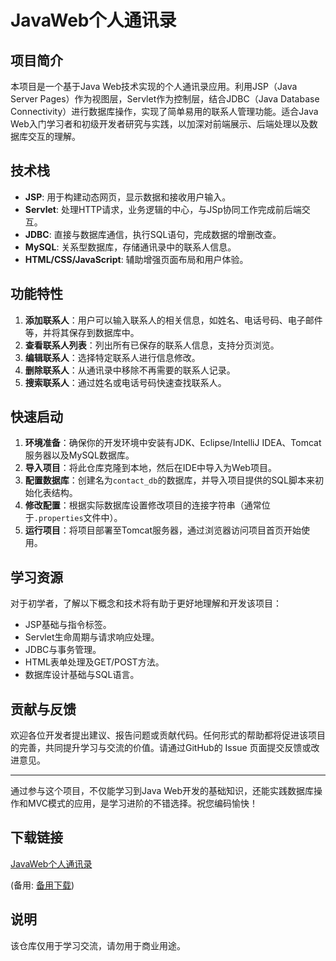 # JavaWeb个人通讯录

## 项目简介

本项目是一个基于Java Web技术实现的个人通讯录应用。利用JSP（Java Server Pages）作为视图层，Servlet作为控制层，结合JDBC（Java Database Connectivity）进行数据库操作，实现了简单易用的联系人管理功能。适合Java Web入门学习者和初级开发者研究与实践，以加深对前端展示、后端处理以及数据库交互的理解。

## 技术栈

- **JSP**: 用于构建动态网页，显示数据和接收用户输入。
- **Servlet**: 处理HTTP请求，业务逻辑的中心，与JSp协同工作完成前后端交互。
- **JDBC**: 直接与数据库通信，执行SQL语句，完成数据的增删改查。
- **MySQL**: 关系型数据库，存储通讯录中的联系人信息。
- **HTML/CSS/JavaScript**: 辅助增强页面布局和用户体验。

## 功能特性

1. **添加联系人**：用户可以输入联系人的相关信息，如姓名、电话号码、电子邮件等，并将其保存到数据库中。
2. **查看联系人列表**：列出所有已保存的联系人信息，支持分页浏览。
3. **编辑联系人**：选择特定联系人进行信息修改。
4. **删除联系人**：从通讯录中移除不再需要的联系人记录。
5. **搜索联系人**：通过姓名或电话号码快速查找联系人。

## 快速启动

1. **环境准备**：确保你的开发环境中安装有JDK、Eclipse/IntelliJ IDEA、Tomcat服务器以及MySQL数据库。
2. **导入项目**：将此仓库克隆到本地，然后在IDE中导入为Web项目。
3. **配置数据库**：创建名为`contact_db`的数据库，并导入项目提供的SQL脚本来初始化表结构。
4. **修改配置**：根据实际数据库设置修改项目的连接字符串（通常位于`.properties`文件中）。
5. **运行项目**：将项目部署至Tomcat服务器，通过浏览器访问项目首页开始使用。

## 学习资源

对于初学者，了解以下概念和技术将有助于更好地理解和开发该项目：
- JSP基础与指令标签。
- Servlet生命周期与请求响应处理。
- JDBC与事务管理。
- HTML表单处理及GET/POST方法。
- 数据库设计基础与SQL语言。

## 贡献与反馈

欢迎各位开发者提出建议、报告问题或贡献代码。任何形式的帮助都将促进该项目的完善，共同提升学习与交流的价值。请通过GitHub的 Issue 页面提交反馈或改进意见。

---

通过参与这个项目，不仅能学习到Java Web开发的基础知识，还能实践数据库操作和MVC模式的应用，是学习进阶的不错选择。祝您编码愉快！

## 下载链接
[JavaWeb个人通讯录](https://pan.quark.cn/s/ee58fe754db4) 

(备用: [备用下载](https://pan.baidu.com/s/1odrJaEvlT1s64prRow-mzA?pwd=1234))

## 说明

该仓库仅用于学习交流，请勿用于商业用途。

